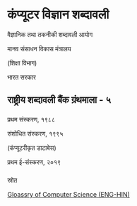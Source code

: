 # कंप्यूटर विज्ञान शब्दावली

वैज्ञानिक तथा तकनीकी शब्दावली आयोग

मानव संसाधन विकास मंत्रालय

(शिक्षा विभाग)

भारत सरकार

## राष्ट्रीय शब्दावली बैंक ग्रंथमाला - ५

###
प्रथम संस्करण, १९८८

संशोधित संस्करण, १९९५

(कंप्यूटरीकृत डाटाबेस)

प्रथम ई-संस्करण, २०१९

###
स्रोत

[Gloassry of Computer Science (ENG-HIN)](http://csttpublication.mhrd.gov.in/ebook/Glossary_of_Computer_Science_(ENG-HIN)/html5forpc.html?page=0)
